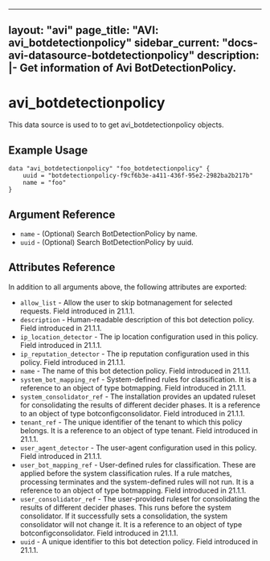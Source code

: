 <!--
    Copyright 2021 VMware, Inc.
    SPDX-License-Identifier: Mozilla Public License 2.0
-->
---
layout: "avi"
page_title: "AVI: avi_botdetectionpolicy"
sidebar_current: "docs-avi-datasource-botdetectionpolicy"
description: |-
  Get information of Avi BotDetectionPolicy.
---

# avi_botdetectionpolicy

This data source is used to to get avi_botdetectionpolicy objects.

## Example Usage

```hcl
data "avi_botdetectionpolicy" "foo_botdetectionpolicy" {
    uuid = "botdetectionpolicy-f9cf6b3e-a411-436f-95e2-2982ba2b217b"
    name = "foo"
}
```

## Argument Reference

* `name` - (Optional) Search BotDetectionPolicy by name.
* `uuid` - (Optional) Search BotDetectionPolicy by uuid.

## Attributes Reference

In addition to all arguments above, the following attributes are exported:

* `allow_list` - Allow the user to skip botmanagement for selected requests. Field introduced in 21.1.1.
* `description` - Human-readable description of this bot detection policy. Field introduced in 21.1.1.
* `ip_location_detector` - The ip location configuration used in this policy. Field introduced in 21.1.1.
* `ip_reputation_detector` - The ip reputation configuration used in this policy. Field introduced in 21.1.1.
* `name` - The name of this bot detection policy. Field introduced in 21.1.1.
* `system_bot_mapping_ref` - System-defined rules for classification. It is a reference to an object of type botmapping. Field introduced in 21.1.1.
* `system_consolidator_ref` - The installation provides an updated ruleset for consolidating the results of different decider phases. It is a reference to an object of type botconfigconsolidator. Field introduced in 21.1.1.
* `tenant_ref` - The unique identifier of the tenant to which this policy belongs. It is a reference to an object of type tenant. Field introduced in 21.1.1.
* `user_agent_detector` - The user-agent configuration used in this policy. Field introduced in 21.1.1.
* `user_bot_mapping_ref` - User-defined rules for classification. These are applied before the system classification rules. If a rule matches, processing terminates and the system-defined rules will not run. It is a reference to an object of type botmapping. Field introduced in 21.1.1.
* `user_consolidator_ref` - The user-provided ruleset for consolidating the results of different decider phases. This runs before the system consolidator. If it successfully sets a consolidation, the system consolidator will not change it. It is a reference to an object of type botconfigconsolidator. Field introduced in 21.1.1.
* `uuid` - A unique identifier to this bot detection policy. Field introduced in 21.1.1.

